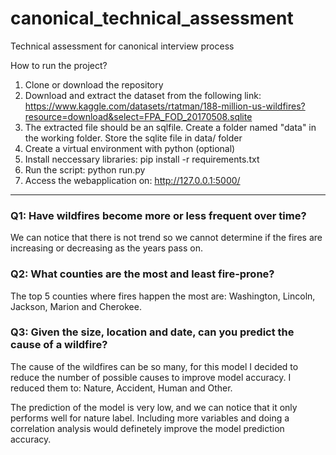 # canonical_technical_assessment
Technical assessment for canonical interview process

How to run the project?

1. Clone or download the repository
2. Download and extract the dataset from the following link: https://www.kaggle.com/datasets/rtatman/188-million-us-wildfires?resource=download&select=FPA_FOD_20170508.sqlite
3. The extracted file should be an sqlfile. Create a folder named "data" in the working folder. Store the sqlite file in data/ folder
4. Create a virtual environment with python (optional)
5. Install neccessary libraries: pip install -r requirements.txt
6. Run the script: python run.py
7. Access the webapplication on: http://127.0.0.1:5000/ 

************************************************************************************************************

<h3>Q1: Have wildfires become more or less frequent over time?</h3>

We can notice that there is not trend so we cannot determine if the fires are increasing or decreasing as the years pass on.

<h3>Q2: What counties are the most and least fire-prone?</h3>

The top 5 counties where fires happen the most are: Washington, Lincoln, Jackson, Marion and Cherokee.

<h3>Q3: Given the size, location and date, can you predict the cause of a wildfire?</h3>

The cause of the wildfires can be so many, for this model I decided to reduce the number of possible causes to improve model accuracy. I reduced them to: Nature, Accident, Human and Other. <br>

The prediction of the model is very low, and we can notice that it only performs well for nature label. Including more variables and doing a correlation analysis would definetely improve the model prediction accuracy.

